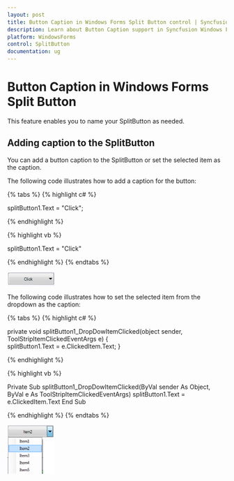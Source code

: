 ```yaml
---
layout: post
title: Button Caption in Windows Forms Split Button control | Syncfusion
description: Learn about Button Caption support in Syncfusion Windows Forms Split Button control and more details.
platform: WindowsForms
control: SplitButton 
documentation: ug
---
```


# Button Caption in Windows Forms Split Button

This feature enables you to name your SplitButton as needed.

## Adding caption to the SplitButton  

You can add a button caption to the SplitButton or set the selected item as the caption.  

The following code illustrates how to add a caption for the button:

{% tabs %}
{% highlight c# %}

splitButton1.Text = "Click";   

{% endhighlight %}

{% highlight vb %}

splitButton1.Text = "Click"

{% endhighlight %}
{% endtabs %}

![Button-Caption_img1](Button-Caption_images/Button-Caption_img1.png)


The following code illustrates how to set the selected item from the dropdown as the caption:

{% tabs %}
{% highlight c# %}

private void splitButton1_DropDowItemClicked(object sender, ToolStripItemClickedEventArgs e)
{             
     splitButton1.Text = e.ClickedItem.Text;
}

{% endhighlight %}

{% highlight vb %}

Private Sub splitButton1_DropDowItemClicked(ByVal sender As Object, ByVal e As ToolStripItemClickedEventArgs)
splitButton1.Text = e.ClickedItem.Text
End Sub

{% endhighlight %}
{% endtabs %}

![Button-Caption_img2](Button-Caption_images/Button-Caption_img2.png)
